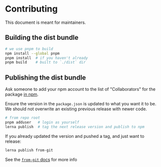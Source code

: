 # Contributing

This document is meant for maintainers.

## Building the dist bundle

```sh
# we use pnpm to build
npm install --global pnpm
pnpm install  # if you haven't already
pnpm build    # built to `./dist` dir
```

## Publishing the dist bundle

Ask someone to add your npm account to the list of "Collaborators" for the
package [in npm](https://www.npmjs.com/package/sandbar/access).

Ensure the version in the `package.json` is updated to what you want it to be.
We should not overwrite an existing previous release with newer code.

```sh
# from repo root
pnpm adduser   # login as yourself
lerna publish  # tag the next release version and publish to npm
```

If you already updated the version and pushed a tag, and just want to release:

```sh
lerna publish from-git
```

See the
[`from-git` docs](https://github.com/lerna/lerna/tree/main/commands/publish#bump-from-git)
for more info
